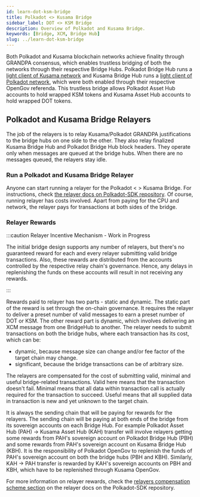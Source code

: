 ```yaml
---
id: learn-dot-ksm-bridge
title: Polkadot <> Kusama Bridge
sidebar_label: DOT <> KSM Bridge
description: Overview of Polkadot and Kusama Bridge.
keywords: [Bridge, XCM, Bridge Hub]
slug: ../learn-dot-ksm-bridge
---
```


Both Polkadot and Kusama blockchain networks achieve finality through GRANDPA consensus, which
enables trustless bridging of both the networks through their respective Bridge Hubs. Polkadot
Bridge Hub runs a [light client of Kusama network](https://polkadot.polkassembly.io/referenda/545)
and Kusama Bridge Hub runs a
[light client of Polkadot network](https://kusama.polkassembly.io/referenda/354), which were both
enabled through their respective OpenGov referenda. This trustless bridge allows Polkadot Asset Hub
accounts to hold wrapped KSM tokens and Kusama Asset Hub accounts to hold wrapped DOT tokens.

## Polkadot and Kusama Bridge Relayers

The job of the relayers is to relay Kusama/Polkadot GRANDPA justifications to the bridge hubs on one
side to the other. They also relay finalized Kusama Bridge Hub and Polkadot Bridge Hub block
headers. They operate only when messages are queued at the bridge hubs. When there are no messages
queued, the relayers stay idle.

### Run a Polkadot and Kusama Bridge Relayer

Anyone can start running a relayer for the Polkadot < > Kusama Bridge. For instructions, check
[the relayer docs on Polkadot-SDK repository](https://github.com/paritytech/polkadot-sdk/blob/master/bridges/docs/running-relayer.md).
Of course, running relayer has costs involved. Apart from paying for the CPU and network, the
relayer pays for transactions at both sides of the bridge.

### Relayer Rewards

:::caution Relayer Incentive Mechanism - Work in Progress

The initial bridge design supports any number of relayers, but there's no guaranteed reward for each
and every relayer submitting valid bridge transactions. Also, these rewards are distributed from the
accounts controlled by the respective relay chain's governance. Hence, any delays in replenishing
the funds on these accounts will result in not receiving any rewards.

:::

Rewards paid to relayer has two parts - static and dynamic. The static part of the reward is set
through the on-chain governance. It requires the relayer to deliver a preset number of valid
messages to earn a preset number of DOT or KSM. The other reward part is dynamic, which involves
delivering an XCM message from one BridgeHub to another. The relayer needs to submit transactions on
both the bridge hubs, where each transaction has its cost, which can be:

- dynamic, because message size can change and/or fee factor of the target chain may change.
- significant, because the bridge transactions can be of arbitrary size.

The relayers are compensated for the cost of submitting valid, minimal and useful bridge-related
transactions. Valid here means that the transaction doesn't fail. Minimal means that all data within
transaction call is actually required for the transaction to succeed. Useful means that all supplied
data in transaction is new and yet unknown to the target chain.

It is always the sending chain that will be paying for rewards for the relayers. The sending chain
will be paying at both ends of the bridge from its sovereign accounts on each Bridge Hub. For
example Polkadot Asset Hub (PAH) → Kusama Asset Hub (KAH) transfer will involve relayers getting
some rewards from PAH's sovereign account on Polkadot Bridge Hub (PBH) and some rewards from PAH's
sovereign account on Kusama Bridge Hub (KBH). It is the responsibility of Polkadot OpenGov to
replenish the funds of PAH's sovereign account on both the bridge hubs (PBH and KBH). Similarly, KAH
→ PAH transfer is rewarded by KAH's sovereign accounts on PBH and KBH, which have to be replenished
through Kusama OpenGov.

For more information on relayer rewards, check the
[relayers compensation scheme section](https://github.com/paritytech/polkadot-sdk/blob/master/bridges/docs/running-relayer.md#a-brief-introduction-into-relayers-and-our-compensations-scheme)
on the relayer docs on the Polkadot-SDK repository.
